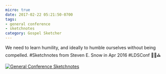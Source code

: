 ```yaml
---
micro: true
date: 2017-02-22 05:21:50-0700
tags:
- general conference
- sketchnotes
category: Gospel Sketcher
---
```


We need to learn humility, and ideally to humble ourselves without being compelled. #Sketchnotes from Steven E. Snow in Apr 2016 #LDSConf ✍🏼⛪️

[![General Conference Sketchnotes](http://www.gospelsketcher.org/uploads/2018/1d5f214b22.jpg)](http://www.gospelsketcher.org/uploads/2018/1d5f214b22.jpg)
